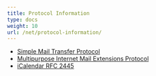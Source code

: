 ```yaml
---
title: Protocol Information
type: docs
weight: 10
url: /net/protocol-information/
---
```




- [Simple Mail Transfer Protocol](/email/net/simple-mail-transfer-protocol/)
- [Multipurpose Internet Mail Extensions Protocol](/email/net/multipurpose-internet-mail-extensions-protocol/)
- [iCalendar RFC 2445](/email/net/icalendar-rfc-2445/)
